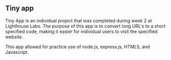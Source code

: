 ## Tiny app

Tiny App is an individual project that was completed during week 2 at Lighthouse Labs. The purpose of this app is to convert long URL's to a short specified code, making it easier for individual users to visit the specified website.

This app allowed for practice use of node.js, express.js, HTML5, and Javascript.
